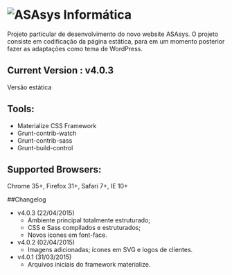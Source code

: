 ![ASAsys Informática](http://asasys.com.br/uploads/logo-asa-padrao.png)
===========

Projeto particular de desenvolvimento do novo website ASAsys. O projeto consiste em codificação da página estática, para em um momento posterior fazer as adaptações como tema de WordPress.

## Current Version : v4.0.3
Versão estática

## Tools:
- Materialize CSS Framework
- Grunt-contrib-watch
- Grunt-contrib-sass
- Grunt-build-control

## Supported Browsers:
Chrome 35+, Firefox 31+, Safari 7+, IE 10+

##Changelog
- v4.0.3 (22/04/2015)
  - Ambiente principal totalmente estruturado;
  - CSS e Sass compilados e estruturados;
  - Novos ícones em font-face.
- v4.0.2 (02/04/2015)
  - Imagens adicionadas; ícones em SVG e logos de clientes.
- v4.0.1 (31/03/2015)
  - Arquivos iniciais do framework materialize.
